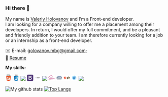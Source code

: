 ### Hi there 👋

My name is [Valeriy Holovanov](https://vhweb.github.io/) and I’m a Front-end developer.
<br />
I am looking for a company willing to offer me a placement among their developers. In return, I would offer my full commitment, and be a pleasant and friendly addition to your team. I am therefore currently looking for a job or an internship as a front-end developer.
<br />

  
✉️ E-mail: golovanov.mbg@gmail.com;
<br />
📄&nbsp;[Resume](https://vhweb.github.io/files/CV_Holovanov_Valeriy.pdf)

**My skills:**  

<code><img height="20" src="https://raw.githubusercontent.com/github/explore/80688e429a7d4ef2fca1e82350fe8e3517d3494d/topics/html/html.png"></code>
<code><img height="20" src="https://raw.githubusercontent.com/github/explore/80688e429a7d4ef2fca1e82350fe8e3517d3494d/topics/css/css.png"></code>
<code><img height="20" src="https://img1.freepng.ru/20180629/jtk/kisspng-javascript-programmer-programming-language-compute-node-js-5b35fcbc7084c2.4877644915302647644609.jpg"></code>
<code><img height="20" src="https://raw.githubusercontent.com/github/explore/80688e429a7d4ef2fca1e82350fe8e3517d3494d/topics/bootstrap/bootstrap.png"></code>
<code><img height="20" src="https://raw.githubusercontent.com/github/explore/80688e429a7d4ef2fca1e82350fe8e3517d3494d/topics/jquery/jquery.png"></code>
<code><img height="20" src="https://e7.pngegg.com/pngimages/359/1019/png-clipart-pug-template-processor-html-node-js-npm-technician-cartoon-template-mammal.png"></code>
<code><img height="20" src="https://raw.githubusercontent.com/github/explore/80688e429a7d4ef2fca1e82350fe8e3517d3494d/topics/sass/sass.png"></code>
<code><img height="20" src="https://raw.githubusercontent.com/github/explore/80688e429a7d4ef2fca1e82350fe8e3517d3494d/topics/less/less.png"></code>
<code><img height="20" src="https://raw.githubusercontent.com/github/explore/80688e429a7d4ef2fca1e82350fe8e3517d3494d/topics/git/git.png"></code>
<code><img height="20" src="https://raw.githubusercontent.com/github/explore/80688e429a7d4ef2fca1e82350fe8e3517d3494d/topics/webpack/webpack.png"></code>
<code><img height="20" src="https://www.electriciens-sans-frontieres.org/web/app/themes/esf/node_modules/gulp-notify/assets/gulp-error.png"></code>

![My github stats](https://github-readme-stats.vercel.app/api?username=vhweb&show_icons=true&hide_border=true&theme=default)
[![Top Langs](https://github-readme-stats.vercel.app/api/top-langs/?username=vhweb&layout=compact)](https://github.com/vhweb/github-readme-stats)
<!--
**VhWeb/VhWeb** is a ✨ _special_ ✨ repository because its `README.md` (this file) appears on your GitHub profile.

Here are some ideas to get you started:

- 🔭 I’m currently working on ...
- 🌱 I’m currently learning ...
- 👯 I’m looking to collaborate on ...
- 🤔 I’m looking for help with ...
- 💬 Ask me about ...
- 📫 How to reach me: ...
- 😄 Pronouns: ...
- ⚡ Fun fact: ...
-->
